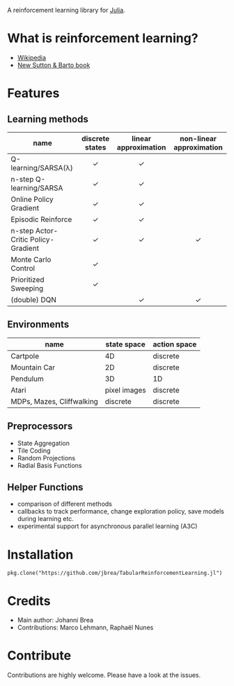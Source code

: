 A reinforcement learning library for [Julia](https://julialang.org/).


# What is reinforcement learning?

- [Wikipedia](https://en.wikipedia.org/wiki/Reinforcement_learning)
- [New Sutton & Barto book](http://incompleteideas.net/book/the-book-2nd.html)

# Features

## Learning methods

| name | discrete states | linear approximation | non-linear approximation |
|------|:---------------:|:--------------------:|:------------------------:|
|Q-learning/SARSA(λ) | ✓            |   ✓    |               | |
|n-step Q-learning/SARSA |✓            |   ✓                  |  |
|Online Policy Gradient |✓            |   ✓                  |  |
|Episodic Reinforce |✓            |   ✓                  |  |
|n-step Actor-Critic Policy-Gradient |✓            |   ✓                  |✓   |
|Monte Carlo Control |✓            |                  |  |
|Prioritized Sweeping|✓            |                    |  |
|(double) DQN |                                   |   ✓                  |✓   |


## Environments

|name | state space | action space |
|-----|-------------|--------------|
|Cartpole | 4D      | discrete     |
|Mountain Car | 2D  | discrete     |
|Pendulum | 3D     | 1D           |
|Atari       | pixel images | discrete|
|MDPs, Mazes, Cliffwalking | discrete | discrete|

## Preprocessors

- State Aggregation
- Tile Coding
- Random Projections
- Radial Basis Functions

## Helper Functions

- comparison of different methods
- callbacks to track performance, change exploration policy, save models during
  learning etc.
- experimental support for asynchronous parallel learning (A3C)

# Installation

    pkg.clone("https://github.com/jbrea/TabularReinforcementLearning.jl")


# Credits

- Main author: Johanni Brea
- Contributions: Marco Lehmann, Raphaël Nunes

# Contribute

Contributions are highly welcome. Please have a look at the issues.
